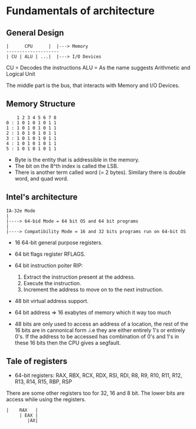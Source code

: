 # Fundamentals of architecture

## General Design
```
|      CPU      |  |---> Memory
--------------------
| CU | ALU | ...|  |---> I/O Devices
```

CU = Decodes the instructions
ALU = As the name suggests Arithmetic and Logical Unit

The middle part is the bus, that interacts with Memory and I/O Devices.

## Memory Structure
```
    1 2 3 4 5 6 7 8
0 : 1 0 1 0 1 0 1 1
1 : 1 0 1 0 1 0 1 1
2 : 1 0 1 0 1 0 1 1
3 : 1 0 1 0 1 0 1 1
4 : 1 0 1 0 1 0 1 1
5 : 1 0 1 0 1 0 1 1
```
- Byte is the entity that is addressible in the memory.
- The bit on the 8^th index is called the LSB.
- There is another term called word (= 2 bytes). Similary there is double word, and quad word.

## Intel's architecture
```
IA-32e Mode
|
|----> 64-bid Mode = 64 bit OS and 64 bit programs
|
|----> Compatibility Mode = 16 and 32 bits programs run on 64-bit OS
```
- 16 64-bit general purpose registers.
- 64 bit flags register RFLAGS.
- 64 bit instruction poiter RIP:
  1. Extract the instruction present at the address.
  2. Execute the instruction.
  3. Increment the address to move on to the next instruction.
- 48 bit virtual address support.

- 64 bit address => 16 exabytes of memory which it way too much
- 48 bits are only used to access an address of a location, the rest of the 16 bits are in cannonical form .i.e they are either entirely 1's or entirely 0's. If the address to be accessed has combination of 0's and 1's in these 16 bits then the CPU gives a segfault.

## Tale of registers

- 64-bit registers: RAX, RBX, RCX, RDX, RSI, RDI, R8, R9, R10, R11, R12, R13, R14, R15, RBP, RSP

There are some other registers too for 32, 16 and 8 bit. The lower bits are access while using the registers.
```
|    RAX   |
     | EAX | 
        |AX|
```
